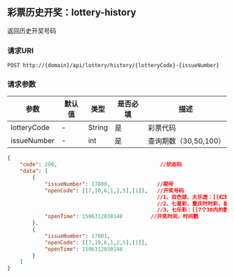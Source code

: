 ##  彩票历史开奖：lottery-history

返回历史开奖号码

### 请求URI

`POST http://{domain}/api/lottery/history/{lotteryCode}-{issueNumber}`

### 请求参数
参数 | 默认值 | 类型 | 是否必填 | 描述 
--------- | ------- | --------- | ------- | ----------- 
lotteryCode| - | String | 是 | 彩票代码
 issueNumber| - | int | 是 | 查询期数（30,50,100）
 
```json
{
    "code": 200,                                 //状态码
    "data": [
        {
            "issueNumber": 17000,               //期号
            "openCode": [[7,10,6,1,2,5],[1]],   //开奖号码
                                                //1、双色球、大乐透：[[红球数字],[蓝球数字]] ；
                                                //2、七星彩、重庆时时彩、福彩3d[[各个位数的中奖号码]]
                                                //3、七乐彩：[[7个30内的数字]];
            "openTime": 1506312030148         //开奖时间，时间戳
        },
        {
            "issueNumber": 17001,
            "openCode": [[7,10,6,1,2,5],[1]],
            "openTime": 1506312030148
        }
    ]
}
```
